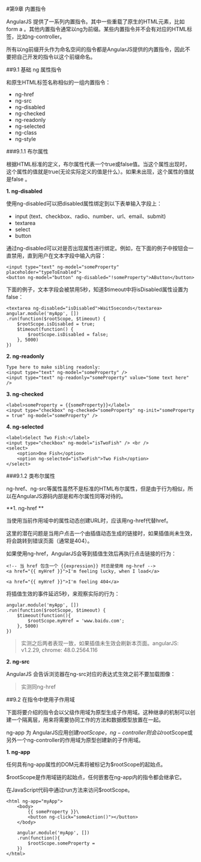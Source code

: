#第9章 内置指令

AngularJS 提供了一系列内置指令。其中一些重载了原生的HTML元素，比如 form a 。其他内置指令通常以ng为前缀。某些内置指令并不会有对应的HTML标签，比如ng-controller。

所有以ng前缀开头作为命名空间的指令都是AngularJS提供的内置指令，因此不要把自己开发的指令以这个前缀命名。

##9.1 基础 ng 属性指令

和原生HTML标签名称相似的一组内置指令：

- ng-href
- ng-src
- ng-disabled
- ng-checked
- ng-readonly
- ng-selected
- ng-class
- ng-style

###9.1.1 布尔属性

根据HTML标准的定义，布尔属性代表一个true或false值。当这个属性出现时，这个属性的值就是true(无论实际定义的值是什么）。如果未出现，这个属性的值就是false 。

**1. ng-disabled**

使用ng-disabled可以把disabled属性绑定到以下表单输入字段上：

- input (text、checkbox、radio、number、url、email、submit)
- textarea
- select
- button

通过ng-disabled可以对是否出现属性进行绑定。例如，在下面的例子中按钮会一直禁用，直到用户在文本字段中输入内容：

    <input type="text" ng-model="someProperty" placeholder="typeToEnabled">
    <button ng-model="button" ng-disabled="!someProperty">AButton</button>

下面的例子，文本字段会被禁用5秒，知道$timeout中将isDisabled属性设置为false：

    <textarea ng-disabled="isDisabled">Wait5seconds</textarea>
    angular.module('myApp', [])
    .run(function($rootScope, $timeout) {
        $rootScope.isDisabled = true;
        $timeout(function() {
            $rootScope.isDisabled = false;
        }, 5000)    
    })
    
**2. ng-readonly**

    Type here to make sibling readonly:
    <input type="text" ng-model="someProperty" />
    <input type="text" ng-readonly="someProperty" value="Some text here" />    
    
**3. ng-checked**

    <label>someProperty = {{someProperty}}</label>
    <input type="checkbox" ng-checked="someProperty" ng-init="someProperty = true" ng-model="someProperty" />
    
**4. ng-selected**

    <label>Select Two Fish:</label>
    <input type="checkbox" ng-model="isTwoFish" /> <br />
    <select>
        <option>One Fish</option>
        <option ng-selected="isTwoFish">Two Fish</option>
    </select> 
    
###9.1.2 类布尔属性

ng-href、ng-src等属性虽然不是标准的HTML布尔属性，但是由于行为相似，所以在AngularJS源码内部是和布尔属性同等对待的。

**1. ng-href **

当使用当前作用域中的属性动态创建URL时，应该用ng-href代替href。

这里的潜在问题是当用户点击一个由插值动态生成的链接时，如果插值尚未生效，将会跳转到错误页面（通常是404）。

如果使用ng-href，AngularJS会等到插值生效后再执行点击链接的行为：

    <!-- 当 href 包含一个 {{expression}} 时总是使用 ng-href -->
    <a href="{{ myHref }}">I'm feeling lucky, when I load</a>
    
    <a href="{{ myHref }}">I'm feeling 404</a>
    
将插值生效的事件延迟5秒，来观察实际的行为：

    angular.module('myApp', [])
    .run(function($rootScope, $timeout) {
        $timeout(function(){
            $rootScope.myHref = 'www.baidu.com';
        }, 5000)
    })


> 实测之后两者表现一致，如果插值未生效会刷新本页面。angularJS: v1.2.29, chrome: 48.0.2564.116

**2. ng-src**

AngularJS 会告诉浏览器在ng-src对应的表达式生效之前不要加载图像：

> 实测同ng-href

##9.2 在指令中使用子作用域

下面将要介绍的指令会以父级作用域为原型生成子作用域。这种继承的机制可以创建一个隔离层，用来将需要协同工作的方法和数据模型放置在一起。

ng-app 为 AngularJS应用创建$rootScope， ng-controller 则会以$rootScope或另外一个ng-controller的作用域为原型创建新的子作用域。

**1. ng-app**

任何具有ng-app属性的DOM元素将被标记为$rootScope的起始点。

$rootScope是作用域链的起始点，任何嵌套在ng-app内的指令都会继承它。

在JavaScript代码中通过run方法来访问$rootScope。

    <html ng-app="myApp">
        <body>
            {{ someProperty }}\
            <button ng-click="someAction()"></button>
        </body>
        
        angular.module('myApp', [])
        .run(function(){
            $rootScope.someProperty = 
        })
    </html>